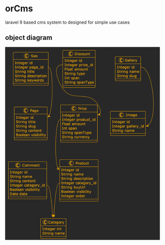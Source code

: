 # orCms

laravel 9 based cms system to designed for simple use cases

## object diagram

![object diagram](orCms.png)

